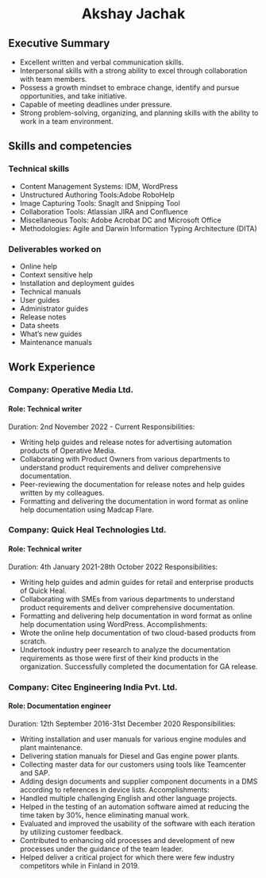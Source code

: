 <h1 align="center">
 Akshay Jachak
</h1>


## Executive Summary
- Excellent written and verbal communication skills.
- Interpersonal skills with a strong ability to excel through collaboration with team members.
- Possess a growth mindset to embrace change, identify and pursue opportunities, and take initiative.
- Capable of meeting deadlines under pressure.
- Strong problem-solving, organizing, and planning skills with the ability to work in a team environment.

## Skills and competencies
### Technical skills
- Content Management Systems: IDM, WordPress
- Unstructured Authoring Tools:Adobe RoboHelp
- Image Capturing Tools: SnagIt and Snipping Tool
- Collaboration Tools: Atlassian JIRA and Confluence
- Miscellaneous Tools: Adobe Acrobat DC and Microsoft Office
- Methodologies: Agile and Darwin Information Typing Architecture (DITA)
### Deliverables worked on
- Online help
- Context sensitive help
- Installation and deployment guides
- Technical manuals
- User guides
- Administrator guides
- Release notes
- Data sheets
- What’s new guides
- Maintenance manuals

## Work Experience
### Company: Operative Media Ltd.
#### Role: Technical writer
Duration: 2nd November 2022 - Current
Responsibilities:
- Writing help guides and release notes for advertising automation products of Operative Media.
- Collaborating with Product Owners from various departments to understand product requirements and deliver comprehensive documentation.
- Peer-reviewing the documentation for release notes and help guides written by my colleagues.
- Formatting and delivering the documentation in word format as online help documentation using Madcap Flare.
### Company: Quick Heal Technologies Ltd.
#### Role: Technical writer
Duration: 4th January 2021-28th October 2022
Responsibilities:
- Writing help guides and admin guides for retail and enterprise products of Quick Heal.
- Collaborating with SMEs from various departments to understand product requirements and deliver comprehensive documentation.
- Formatting and delivering help documentation in word format as online help documentation using WordPress.
Accomplishments:
- Wrote the online help documentation of two cloud-based products from scratch.
- Undertook industry peer research to analyze the documentation requirements as those were first of their kind products in the organization. Successfully completed the documentation for GA release.
### Company: Citec Engineering India Pvt. Ltd.
#### Role: Documentation engineer
Duration: 12th September 2016-31st December 2020
Responsibilities:
- Writing installation and user manuals for various engine modules and plant maintenance.
- Delivering station manuals for Diesel and Gas engine power plants.
- Collecting master data for our customers using tools like Teamcenter and SAP.
- Adding design documents and supplier component documents in a DMS according to references in device lists.
Accomplishments:
- Handled multiple challenging English and other language projects.
- Helped in the testing of an automation software aimed at reducing the time taken by 30%, hence eliminating manual work.
- Evaluated and improved the usability of the software with each iteration by utilizing customer feedback.
- Contributed to enhancing old processes and development of new processes under the guidance of the team leader.
- Helped deliver a critical project for which there were few industry competitors while in Finland in 2019.
